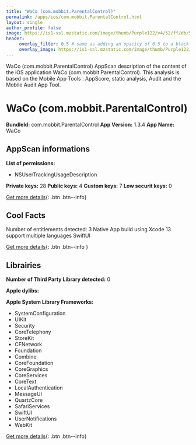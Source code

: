 ```yaml
---
title: "WaCo (com.mobbit.ParentalControl)"
permalink: /apps/ios/com.mobbit.ParentalControl.html
layout: single
author_profile: false
image: https://is1-ssl.mzstatic.com/image/thumb/Purple122/v4/52/ff/db/52ffdb75-3e00-1776-ec8a-2197680c8a06/AppIcon-0-1x_U007emarketing-0-6-0-85-220.png/512x512bb.jpg
header: 
     overlay_filter: 0.5 # same as adding an opacity of 0.5 to a black background
     overlay_image: https://is1-ssl.mzstatic.com/image/thumb/Purple122/v4/52/ff/db/52ffdb75-3e00-1776-ec8a-2197680c8a06/AppIcon-0-1x_U007emarketing-0-6-0-85-220.png/512x512bb.jpg
---
```

WaCo (com.mobbit.ParentalControl) AppScan description of the content of the iOS application WaCo (com.mobbit.ParentalControl). This analysis is based on the Mobile App Tools : AppScore, static analysis, Audit and the Mobile Audit App Tool.

# WaCo (com.mobbit.ParentalControl)

**BundleId:** com.mobbit.ParentalControl
**App Version:** 1.3.4
**App Name:** WaCo


## AppScan informations 

**List of permissions:** 
- NSUserTrackingUsageDescription
  
  
**Private keys:** 28
**Public keys:** 4
**Custom keys:** 7
**Low securit keys:** 0
  
[Get more details](/pricing.html){: .btn .btn--info}

## Cool Facts

Number of entitlements detected: 3
Native App
build using Xcode 13
support multiple languages
SwiftUI
  
[Get more details](/pricing.html){: .btn .btn--info }

## Librairies 
**Number of Third Party Library detected:** 0


**Apple dylibs:**


**Apple System Library Frameworks:**
- SystemConfiguration
- UIKit
- Security
- CoreTelephony
- StoreKit
- CFNetwork
- Foundation
- Combine
- CoreFoundation
- CoreGraphics
- CoreServices
- CoreText
- LocalAuthentication
- MessageUI
- QuartzCore
- SafariServices
- SwiftUI
- UserNotifications
- WebKit


  
[Get more details](/pricing.html){: .btn .btn--info}

